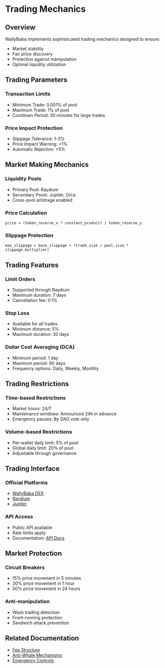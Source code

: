# Trading Mechanics

## Overview

WallyBaba implements sophisticated trading mechanics designed to ensure:
- Market stability
- Fair price discovery
- Protection against manipulation
- Optimal liquidity utilization

## Trading Parameters

### Transaction Limits
- Minimum Trade: 0.001% of pool
- Maximum Trade: 1% of pool
- Cooldown Period: 30 minutes for large trades

### Price Impact Protection
- Slippage Tolerance: 1-3%
- Price Impact Warning: >1%
- Automatic Rejection: >5%

## Market Making Mechanics

### Liquidity Pools
- Primary Pool: Raydium
- Secondary Pools: Jupiter, Orca
- Cross-pool arbitrage enabled

### Price Calculation
```solidity
price = (token_reserve_x * constant_product) / token_reserve_y
```

### Slippage Protection
```solidity
max_slippage = base_slippage + (trade_size / pool_size * slippage_multiplier)
```

## Trading Features

### Limit Orders
- Supported through Raydium
- Maximum duration: 7 days
- Cancellation fee: 0.1%

### Stop Loss
- Available for all trades
- Minimum distance: 5%
- Maximum duration: 30 days

### Dollar Cost Averaging (DCA)
- Minimum period: 1 day
- Maximum period: 90 days
- Frequency options: Daily, Weekly, Monthly

## Trading Restrictions

### Time-based Restrictions
- Market hours: 24/7
- Maintenance windows: Announced 24h in advance
- Emergency pauses: By DAO vote only

### Volume-based Restrictions
- Per-wallet daily limit: 5% of pool
- Global daily limit: 20% of pool
- Adjustable through governance

## Trading Interface

### Official Platforms
- [WallyBaba DEX](https://dex.wallybaba.io)
- [Raydium](https://raydium.io)
- [Jupiter](https://jup.ag)

### API Access
- Public API available
- Rate limits apply
- Documentation: [API Docs](../guides/api.md)

## Market Protection

### Circuit Breakers
- 15% price movement in 5 minutes
- 30% price movement in 1 hour
- 50% price movement in 24 hours

### Anti-manipulation
- Wash trading detection
- Front-running protection
- Sandwich attack prevention

## Related Documentation
- [Fee Structure](fees.md)
- [Anti-Whale Mechanisms](anti-whale.md)
- [Emergency Controls](../security/emergency-controls.md) 